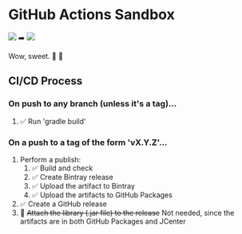 # GitHub Actions Sandbox

![](https://github.com/CyberScout/github-actions-sandbox/workflows/CI%20Build/badge.svg)
:arrow_right:
![](https://github.com/CyberScout/github-actions-sandbox/workflows/CD%20Publish%20Release/badge.svg)

Wow, sweet. :confetti_ball: :tada:

## CI/CD Process

### On push to any branch (unless it's a tag)...

1. :white_check_mark: Run 'gradle build'

### On a push to a tag of the form 'vX.Y.Z'...

1. Perform a publish:
    1. :white_check_mark: Build and check
    2. :white_check_mark: Create Bintray release
    3. :white_check_mark: Upload the artifact to Bintray
    4. :white_check_mark: Upload the artifacts to GitHub Packages
2. :white_check_mark: Create a GitHub release
3. :no_entry_sign: ~~Attach the library (.jar file) to the release~~ Not needed,
   since the artifacts are in both GitHub Packages and JCenter
